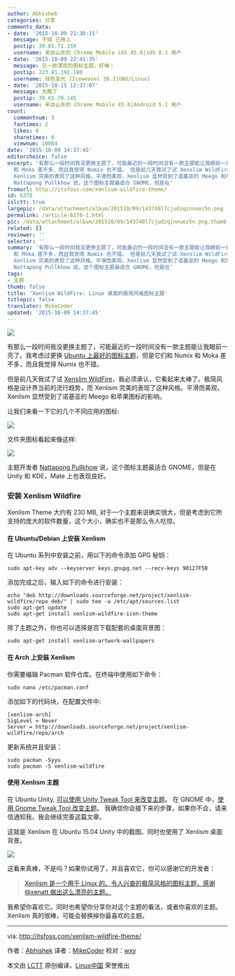 ```yaml
---
author: Abhishek
categories: 分享
comments_data:
- date: '2015-10-09 21:30:15'
  message: 不错 已用上
  postip: 39.65.71.159
  username: 来自山东的 Chrome Mobile iOS 45.0|iOS 8.1 用户
- date: '2015-10-09 22:41:35'
  message: 又一款漂亮的图标主题，好棒！
  postip: 223.81.192.180
  username: 绿色圣光 [Iceweasel 38.2|GNU/Linux]
- date: '2015-10-15 12:37:07'
  message: 太酷了
  postip: 39.65.70.145
  username: 来自山东的 Chrome Mobile 45.0|Android 5.1 用户
count:
  commentnum: 3
  favtimes: 2
  likes: 0
  sharetimes: 0
  viewnum: 10084
date: '2015-10-09 14:37:45'
editorchoice: false
excerpt: '有那么一段时间我没更换主题了，可能最近的一段时间没有一款主题能让我眼前一亮了。我考虑过更换 Ubuntu 上最好的图标主题，但是它们和 Numix
  和 Moka 差不多，而且我觉得 Numix 也不错。 但是前几天我试了试 Xenslim WildFire，我必须承认，它看起来太棒了。极简风格是设计界当前的流行趋势，而
  Xenlism 完美的表现了这种风格。平滑而美观，Xenlism 显然受到了诺基亚的 Meego 和苹果图标的影响。 让我们来看一下它的几个不同应用的图标:  文件夹图标看起来像这样:  主题开发者
  Nattapong Pullkhow 说，这个图标主题最适合 GNOME，但是在'
fromurl: http://itsfoss.com/xenlism-wildfire-theme/
id: 6378
islctt: true
largepic: /data/attachment/album/201510/09/143748l7cjudzqinnues5n.png
permalink: /article-6378-1.html
pic: /data/attachment/album/201510/09/143748l7cjudzqinnues5n.png.thumb.jpg
related: []
reviewer: ''
selector: ''
summary: '有那么一段时间我没更换主题了，可能最近的一段时间没有一款主题能让我眼前一亮了。我考虑过更换 Ubuntu 上最好的图标主题，但是它们和 Numix
  和 Moka 差不多，而且我觉得 Numix 也不错。 但是前几天我试了试 Xenslim WildFire，我必须承认，它看起来太棒了。极简风格是设计界当前的流行趋势，而
  Xenlism 完美的表现了这种风格。平滑而美观，Xenlism 显然受到了诺基亚的 Meego 和苹果图标的影响。 让我们来看一下它的几个不同应用的图标:  文件夹图标看起来像这样:  主题开发者
  Nattapong Pullkhow 说，这个图标主题最适合 GNOME，但是在'
tags:
- 主题
thumb: false
title: 'Xenlism WildFire: Linux 桌面的极简风格图标主题'
titlepic: false
translator: MikeCoder
updated: '2015-10-09 14:37:45'
---
```


![](/data/attachment/album/201510/09/143748l7cjudzqinnues5n.png)


有那么一段时间我没更换主题了，可能最近的一段时间没有一款主题能让我眼前一亮了。我考虑过更换 [Ubuntu 上最好的图标主题](http://itsfoss.com/best-icon-themes-ubuntu-1404/)，但是它们和 Numix 和 Moka 差不多，而且我觉得 Numix 也不错。


但是前几天我试了试 [Xenslim WildFire](http://xenlism.github.io/wildfire/)，我必须承认，它看起来太棒了。极简风格是设计界当前的流行趋势，而 Xenlism 完美的表现了这种风格。平滑而美观，Xenlism 显然受到了诺基亚的 Meego 和苹果图标的影响。


让我们来看一下它的几个不同应用的图标:


![](/data/attachment/album/201510/09/143750zk2d2imm5ki3g96e.png)


文件夹图标看起来像这样:


![](/data/attachment/album/201510/09/143752o31b91bwbb1ynuqn.png)


主题开发者 [Nattapong Pullkhow](https://plus.google.com/+NattapongPullkhow) 说，这个图标主题最适合 GNOME，但是在 Unity 和 KDE，Mate 上也表现良好。


### 安装 Xenlism Wildfire


Xenlism Theme 大约有 230 MB, 对于一个主题来说确实很大，但是考虑到它所支持的庞大的软件数量，这个大小，确实也不是那么令人吃惊。


#### 在 Ubuntu/Debian 上安装 Xenlism


在 Ubuntu 系列中安装之前，用以下的命令添加 GPG 秘钥：



```
sudo apt-key adv --keyserver keys.gnupg.net --recv-keys 90127F5B

```

添加完成之后，输入如下的命令进行安装：



```
echo "deb http://downloads.sourceforge.net/project/xenlism-wildfire/repo deb/" | sudo tee -a /etc/apt/sources.list
sudo apt-get update
sudo apt-get install xenlism-wildfire-icon-theme

```

除了主题之外，你也可以选择是否下载配套的桌面背景图：



```
sudo apt-get install xenlism-artwork-wallpapers

```

#### 在 Arch 上安装 Xenlism


你需要编辑 Pacman 软件仓库。在终端中使用如下命令：



```
sudo nano /etc/pacman.conf

```

添加如下的代码块，在配置文件中:



```
[xenlism-arch]
SigLevel = Never
Server = http://downloads.sourceforge.net/project/xenlism-wildfire/repo/arch

```

更新系统并且安装：



```
sudo pacman -Syyu
sudo pacman -S xenlism-wildfire

```

#### 使用 Xenlism 主题


在 Ubuntu Unity, [可以使用 Unity Tweak Tool 来改变主题](http://itsfoss.com/install-numix-ubuntu/)。 在 GNOME 中，[使用 Gnome Tweak Tool 改变主题](http://itsfoss.com/install-switch-themes-gnome-shell/)。 我确信你会接下来的步骤，如果你不会，请来信通知我，我会继续完善这篇文章。


这就是 Xenlism 在 Ubuntu 15.04 Unity 中的截图。同时也使用了 Xenlism 桌面背景。


![](/data/attachment/album/201510/09/143756obqqu6luucney72f.png)


这看来真棒，不是吗？如果你试用了，并且喜欢它，你可以感谢它的开发者：



> 
> [Xenlism 是一个用于 Linux 的、令人兴奋的极简风格的图标主题，感谢 @xenatt 做出这么漂亮的主题。](https://twitter.com/share?text=Xenlism+is+a+stunning+minimal+icon+theme+for+Linux.+Thanks+%40xenatt+for+this+beautiful+theme.&via=itsfoss&related=itsfoss&url=http://itsfoss.com/xenlism-wildfire-theme/)
> 
> 
> 


我希望你喜欢它。同时也希望你分享你对这个主题的看法，或者你喜欢的主题。Xenlism 真的很棒，可能会替换掉你最喜欢的主题。




---


via: <http://itsfoss.com/xenlism-wildfire-theme/>


作者：[Abhishek](http://itsfoss.com/author/abhishek/) 译者：[MikeCoder](https://github.com/MikeCoder) 校对：[wxy](https://github.com/wxy)


本文由 [LCTT](https://github.com/LCTT/TranslateProject) 原创编译，[Linux中国](https://linux.cn/) 荣誉推出